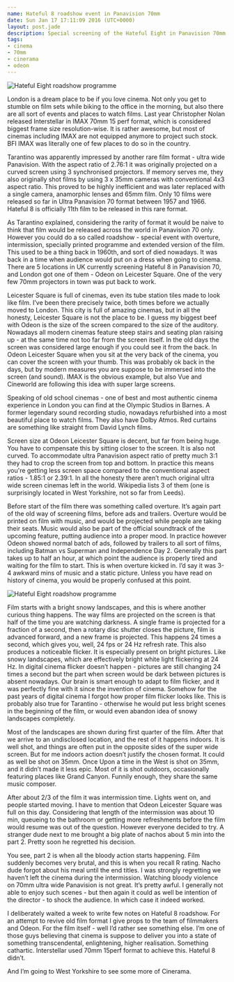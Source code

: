 ```yaml
---
name: Hateful 8 roadshow event in Panavision 70mm
date: Sun Jan 17 17:11:09 2016 (UTC+0000)
layout: post.jade
description: Special screening of the Hateful Eight in Panavision 70mm ultra wide at Odeon Leicester Square. Notes on format and film.
tags:
- cinema
- 70mm
- cinerama
- odeon
---
```


<img src="https://alexsavin.me/photos/2016-01-16-h8/h8-01.jpg" class="featured" alt="Hateful Eight roadshow programme">

London is a dream place to be if you love cinema. Not only you get to stumble on film sets while biking to the office in the morning, but also there are all sort of events and places to watch films. Last year Christopher Nolan released Interstellar in IMAX 70mm 15 perf format, which is considered biggest frame size resolution-wise. It is rather awesome, but most of cinemas including IMAX are not equipped anymore to project such stock. BFI IMAX was literally one of few places to do so in the country.

Tarantino was apparently impressed by another rare film format - ultra wide Panavision. With the aspect ratio of 2.76:1 it was originally projected on a curved screen using 3 synchronised projectors. If memory serves me, they also originally shot films by using 3 x 35mm cameras with conventional 4x3 aspect ratio. This proved to be highly inefficient and was later replaced with a single camera, anamorphic lenses and 65mm film. Only 10 films were released so far in Ultra Panavision 70 format between 1957 and 1966. Hateful 8 is officially 11th film to be released in this rare format.

As Tarantino explained, considering the rarity of format it would be  naive to think that film would be released across the world in Panavision 70 only. However you could do a so called roadshow - special event with overture, intermission, specially printed programme and extended version of the film. This used to be a thing back in 1960th, and sort of died nowadays. It was back in a time when audience would put on a dress when going to cinema. There are 5 locations in UK currently screening Hateful 8 in Panavision 70, and London got one of them - Odeon on Leicester Square. One of the very few 70mm projectors in town was put back to work. 

Leicester Square is full of cinemas, even its tube station tiles made to look like film. I’ve been there precisely twice, both times before we actually moved to London. This city is full of amazing cinemas, but in all the honesty, Leicester Square is not the place to be. I guess my biggest beef with Odeon is the size of the screen compared to the size of the auditory. Nowadays all modern cinemas feature steep stairs and seating plan raising up - at the same time not too far from the screen itself. In the old days the screen was considered large enough if you could see it from the back. In Odeon Leicester Square when you sit at the very back of the cinema, you can cover the screen with your thumb. This was probably ok back in the days, but by modern measures you are suppose to be immersed into the screen (and sound). IMAX is the obvious example, but also Vue and Cineworld are following this idea with super large screens.

Speaking of old school cinemas - one of best and most authentic cinema experience in London you can find at the Olympic Studios in Barnes. A former legendary sound recording studio, nowadays refurbished into a most beautiful place to watch films. They also have Dolby Atmos. Red curtains are something like straight from David Lynch films.

Screen size at Odeon Leicester Square is decent, but far from being huge. You have to compensate this by sitting closer to the screen. It is also not curved. To accommodate ultra Panavision aspect ratio of pretty much 3:1 they had to crop the screen from top and bottom. In practice this means you're getting less screen space compared to the conventional aspect ratios - 1.85:1 or 2.39:1. In all the honesty there aren’t much original ultra wide screen cinemas left in the world. Wikipedia lists 3 of them (one is surprisingly located in West Yorkshire, not so far from Leeds).

Before start of the film there was something called overture. It’s again part of the old way of screening films, before ads and trailers. Overture would be printed on film with music, and would be projected while people are taking their seats. Music would also be part of the official soundtrack of the upcoming feature, putting audience into a proper mood. In practice however Odeon showed normal batch of ads, followed by trailers to all sort of films, including Batman vs Superman and Independence Day 2. Generally this part takes up to half an hour, at which point the audience is properly tired and waiting for the film to start. This is when overture kicked in. I’d say it was 3-4 awkward mins of music and a static picture. Unless you have read on history of cinema, you would be properly confused at this point.

<img src="https://alexsavin.me/photos/2016-01-16-h8/h8-02.jpg" class="featured" alt="Hateful Eight roadshow programme">

Film starts with a bright snowy landscapes, and this is where another curious thing happens. The way films are projected on the screen is that half of the time you are watching darkness. A single frame is projected for a fraction of a second, then a rotary disc shutter closes the picture, film is advanced forward, and a new frame is projected. This happens 24 times a second, which gives you, well, 24 fps or 24 Hz refresh rate. This also produces a noticeable flicker. It is especially present on bright pictures. Like snowy landscapes, which are effectively bright white light flickering at 24 Hz. In digital cinema flicker doesn’t happen - pictures are still changing 24 times a second but the part when screen would be dark between pictures is absent nowadays. Our brain is smart enough to adapt to film flicker, and it was perfectly fine with it since the invention of cinema. Somehow for the past years of digital cinema I forgot how proper film flicker looks like. This is probably also true for Tarantino - otherwise he would put less bright scenes in the beginning of the film, or would even abandon idea of snowy landscapes completely.

Most of the landscapes are shown during first quarter of the film. After that we arrive to an undisclosed location, and the rest of it happens indoors. It is well shot, and things are often put in the opposite sides of the super wide screen. But for me indoors action doesn’t justify the chosen format. It could as well be shot on 35mm. Once Upon a time in the West is shot on 35mm, and it didn’t made it less epic. Most of it is shot outdoors, occasionally featuring places like Grand Canyon. Funnily enough, they share the same music composer.

After about 2/3 of the film it was intermission time. Lights went on, and people started moving. I have to mention that Odeon Leicester Square was full on this day. Considering that length of the intermission was about 10 min, queueing to the bathroom or getting more refreshments before the film would resume was out of the question. However everyone decided to try. A stranger dude next to me brought a big plate of nachos about 5 min into the part 2. Pretty soon he regretted his decision.

You see, part 2 is when all the bloody action starts happening. Film suddenly becomes very brutal, and this is when you recall R rating. Nacho dude forgot about his meal until the end titles. I was strongly regretting we haven’t left the cinema during the intermission. Watching bloody violence on 70mm ultra wide Panavision is not great. It’s pretty awful. I generally not able to enjoy such scenes - but then again it could as well be intention of the director - to shock the audience. In which case it indeed worked.

I deliberately waited a week to write few notes on Hateful 8 roadshow. For an attempt to revive old film format I give props to the team of filmmakers and Odeon. For the film itself - well I’d rather see something else. I’m one of those guys believing that cinema is suppose to deliver you into a state of something transcendental, enlightening, higher realisation. Something cathartic. Interstellar used 70mm 15perf format to achieve this. Hateful 8 didn’t.

And I’m going to West Yorkshire to see some more of Cinerama.

